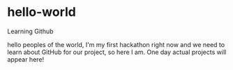 # hello-world
Learning Github

hello peoples of the world, I'm my first hackathon right now and we need to learn about GitHub for our project,
so here I am. One day actual projects will appear here!

